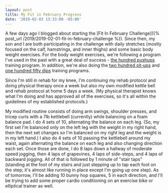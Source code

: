 ```yaml
---
layout: post
title: My Fit in February Progress
date: '2019-02-03 13:33:00 -05:00'
---
```


A few days ago I blogged about starting the [Fit In February Challenge]({% post_url /2019/2019-02-01-fit-in-february-challenge %}). Since then, my son and I are both participating in the challenge with daily stretches (mostly focused on the calf, hamstrings, and inner thighs) and some basic body weight exercises. For the body weight exercises, we're following a program I've used in the past with a great deal of success - [the hundred pushups](https://hundredpushups.com/) training program. In addition, we're also doing the [two hundred sit-ups](https://twohundredsitups.com/) and [one hundred fifty dips](http://www.onefiftydips.com/) training programs.

Since I'm still in rehab for my knee, I'm continuing my rehab protocol and doing physical therapy once a week but also my own modified kettle bell and rehab protocol at home 5 days a week. (My physical therapist knows what I'm doing and has approved all of the exercises, so it's all within the guidelines of my established protocols.) 

My modified routine consists of doing arm swings, shoulder presses, and tricep curls with a 7lb kettlebell (currently) while balancing on a foam balance pad. I do 4 sets of 10, alternating the balance on each leg. (So, my first set I'm balanced only on the left leg with the weight in my right hand, then the next set changes so I'm balanced on my right leg and the weight is in my left hand.) I also do 4 sets of 10 passing the kettlebell around my waist, again alternating the balance on each leg and also changing direction each set. Once those are done, I do 8 laps down a hallway of moderate speed jogging, then 4 laps of grapevines, 4 laps of side-steps, and 4 laps of backward jogging. All of that is followed by 1 minute of "stair taps" (standing at the foot of my stairs and just stepping up to tap each foot on the step; it's almost like running in place except I'm going up one step). As of tomorrow, I'll be adding 10 bunny hop squares, 5 in each direction, and I'll be trying to add some proper cardio conditioning on an exercise bike or elliptical trainer as well.

